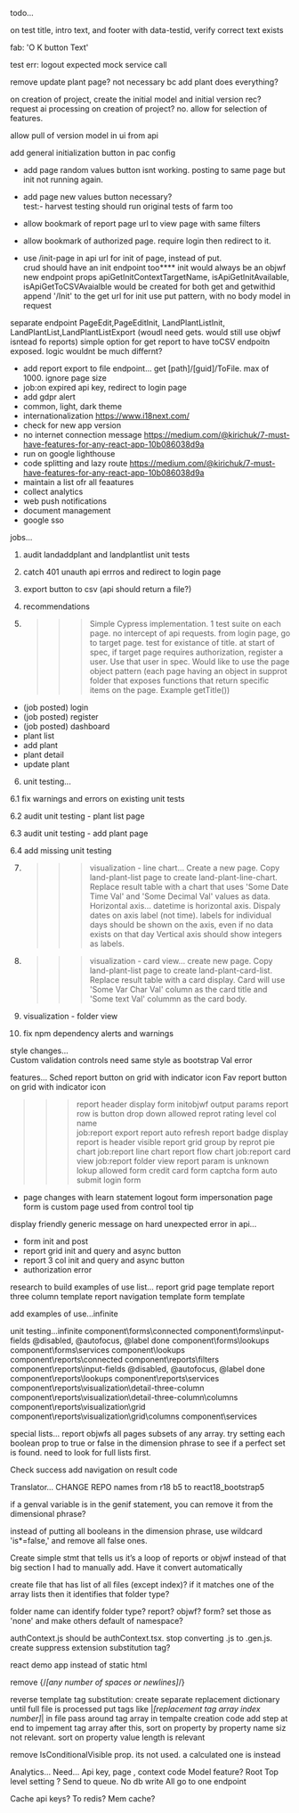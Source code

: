 
todo...  
 

on test title, intro text, and footer with data-testid,  verify correct text exists

fab: 'O K button Text'  

test err: logout expected mock service call

remove update plant page? not necessary bc add plant does everything?
 
  
on creation of project, create the initial model and initial version rec?
request ai processing on creation of project? no. allow for selection of features.

allow pull of version model in ui from api   

add general initialization button in pac config
   
- add page random values button isnt working. posting to same page but init not running again.
- add page new values button necessary?        
test:- harvest testing should run original tests of farm too
- allow bookmark of report page url to view page with same filters
- allow bookmark of authorized page. require login then redirect to it.

- use /init-page in api url for init of page, instead of put.   
crud should have an init endpoint too****
init would always be an objwf
new endpoint props apiGetInitContextTargetName, isApiGetInitAvailable, isApiGetToCSVAvaialble
would be created for both get and getwithid
append '/Init' to the get url
for init use put pattern, with no body model in request 


separate endpoint PageEdit,PageEditInit, LandPlantListInit, LandPlantList,LandPlantListExport (woudl need gets. would still use objwf isntead fo reports)
simple option for get report to have toCSV endpoitn exposed. logic wouldnt be much differnt?

- add report export to file endpoint... get [path]/[guid]/ToFile. max of 1000. ignore page size
- job:on expired api key, redirect to login page
- add gdpr alert 
- common, light, dark theme
- internationalization https://www.i18next.com/
- check for new app version
- no internet connection message  https://medium.com/@kirichuk/7-must-have-features-for-any-react-app-10b086038d9a
- run on google lighthouse
- code splitting and lazy route https://medium.com/@kirichuk/7-must-have-features-for-any-react-app-10b086038d9a
- maintain a list ofr all feaatures
- collect analytics
- web push notifications
- document management
- google sso


jobs... 

1. audit landaddplant and landplantlist unit tests


1. catch 401 unauth api errros and redirect to login page

2. export button to csv (api should return a file?)
 

4. recommendations

5. >>>Simple Cypress implementation. 
    1 test suite on each page. no intercept of api requests. from login page, go to target page. test for existance of title. at start of spec, if target page requires authorization, register a user. Use that user in spec. Would like to use the page object pattern (each page having an object in supprot folder that exposes functions that return specific items on the page.  Example getTitle())
- (job posted) login
- (job posted) register
- (job posted) dashboard
- plant list
- add plant
- plant detail
- update plant

6. unit testing...

6.1 fix warnings and errors on existing unit tests

6.2 audit unit testing - plant list page

6.3 audit unit testing - add plant page

6.4 add missing unit testing


7. >>>visualization - line chart...
Create a new page.  Copy land-plant-list page to create land-plant-line-chart.  Replace result table with a chart that uses 'Some Date Time Val' and 'Some Decimal Val' values as data. 
Horizontal axis... datetime is horizontal axis. Dispaly dates on axis label (not time). labels for individual days should be shown on the axis, even if no data exists on that day
Vertical axis should show integers as labels. 

8. >>>visualization - card view...
create new page. Copy land-plant-list page to create land-plant-card-list. Replace result table with a card display.  Card will use 'Some Var Char Val' column as the card title and 'Some text Val' colummn as the card body. 

9. visualization - folder view

10. fix npm dependency alerts and warnings 



style changes...   
Custom validation controls need same style as bootstrap Val error  

features... 
Sched report button on grid with indicator icon
Fav report button on grid with indicator icon 
>>>report header display form initobjwf output params
report row is button drop down allowed
reprot rating level col name  
job:report export 
report auto refresh
report badge display
>>>report is header visible
report grid group by
reprot pie chart
job:report line chart
report flow chart
job:report card view
job:report folder view
>>>report param is unknown lokup allowed
form credit card
form captcha
form auto submit 
login form 
- page changes with learn statement
logout form
impersonation page
form is custom page used
from control tool tip  

display friendly generic message on hard unexpected error in api... 
- form init and post 
- report grid init and query and async button
- report 3 col init and query and async button
- authorization error


research to build examples of use list...
report grid page template
report three column template
report navigation template
form template

add examples of use...infinite
 
 
unit testing...infinite
component\forms\connected
component\forms\input-fields @disabled, @autofocus, @label done
component\forms\lookups
component\forms\services
component\lookups
component\reports\connected
component\reports\filters
component\reports\input-fields  @disabled, @autofocus, @label done
component\reports\lookups
component\reports\services
component\reports\visualization\detail-three-column
component\reports\visualization\detail-three-column\columns
component\reports\visualization\grid
component\reports\visualization\grid\columns
component\services
  

special lists...
report
objwfs
all pages 
subsets of any array. try setting each boolean prop to true or false in the dimension phrase to see if a perfect set is found. need to look for full lists first. 
  
  
Check success add navigation on result code 



Translator… 
CHANGE REPO names from r18 b5 to react18_bootstrap5


if a genval variable is in the genif statement, you can remove it from the dimensional phrase?

instead of putting all booleans in the dimension phrase, use wildcard 'is*=false,' and remove all false ones.  

Create simple stmt that tells us it’s a loop of reports or objwf instead of that big section I had to manually add. Have it convert automatically
 
create file that has list of all files (except index)?  if it matches one of the array lists then it identifies that folder type?

folder name can identify folder type? report? objwf? form? set those as 'none' and make others default of namespace?


authContext.js should be authContext.tsx. stop converting .js to .gen.js. create suppress extension substitution tag?

react demo app instead of static html

remove {/*[any number of spaces or newlines]*/}

reverse template tag substitution: 
create separate replacement dictionary until full file is processed
put tags like |*[replacement tag array index number]*| in file
pass around tag array in tempalte creation code
add step at end to impement tag array
after this, sort on property by property name siz not relevant. 
sort on property value length is relevant

remove IsConditionalVisible prop. its not used. a calculated one is instead

Analytics…
Need… Api key, page , context code
Model feature?
Root Top level setting ?
Send to queue. No db write
All go to one endpoint


Cache api keys? To redis? Mem cache?


